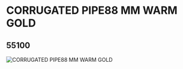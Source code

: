 # CORRUGATED PIPE88 MM WARM GOLD
## 55100
![CORRUGATED PIPE88 MM WARM GOLD](https://lc-www-live-s.legocdn.com/media/bricks/5/2/4289508.jpg)